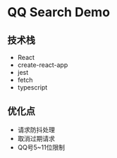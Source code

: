 # QQ Search Demo

## 技术栈

- React
- create-react-app
- jest
- fetch
- typescript

## 优化点

- 请求防抖处理
- 取消过期请求
- QQ号5~11位限制